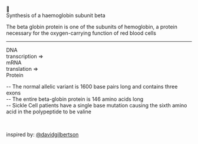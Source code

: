 🧬<br>
Synthesis of a haemoglobin subunit beta

The beta globin protein is one of the subunits of hemoglobin, a protein necessary for the oxygen-carrying function of red blood cells

<hr>

DNA<br>
transcription =><br>
mRNA<br>
translation =><br>
Protein

-- The normal allelic variant is 1600 base pairs long and contains three exons<br>
-- The entire beta-globin protein is 146 amino acids long<br>
-- Sickle Cell patients have a single base mutation causing the sixth amino acid in the polypeptide to be valine


<br>

inspired by: <a href="https://github.com/davidgilbertson" target="_blank">@davidgilbertson</a>
